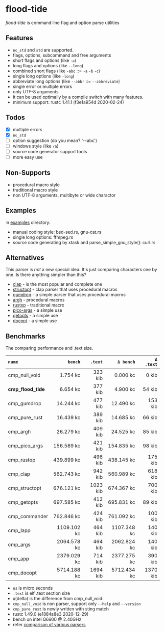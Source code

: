 # flood-tide

*flood-tide* is command line flag and option parse utilities

## Features

- `no_std` and `std` are supported.
- flags, options, subcommand and free arguments
- short flags and options (like `-a`)
- long flags and options (like `--long`)
- combined short flags (like `-abc` ::= `-a` `-b` `-c`)
- single long options (like `-long`)
- abbreviate long options (like `--abbr` ::= `--abbreviate`)
- single error or multiple errors
- only UTF-8 arguments
- it can be used optimally by a compile switch with many features.
- minimum support: rustc 1.41.1 (f3e1a954d 2020-02-24)

## Todos

- [x] multiple errors
- [x] `no_std`
- [ ] option suggestion (do you mean? '--abc')
- [ ] windows style (like `/a`)
- [ ] source code generator support tools
- [ ] more easy use

## Non-Supports

- procedural macro style
- traditional macro style
- non UTF-8 arguments, multibyte or wide charactor

## Examples

in [examples](https://github.com/aki-akaguma/flood-tide/tree/main/examples) directory.

- manual coding style: bsd-sed.rs, gnu-cat.rs
- single long options: ffmpeg.rs
- source code generating by xtask and parse_simple_gnu_style(): curl.rs

## Alternatives

This parser is *not* a new special idea. It's just comparing characters one by one.
Is there anything simpler than this?

- [clap](https://crates.io/crates/clap) - is the most popular and complete one
- [structopt](https://crates.io/crates/structopt) - clap parser that uses procedural macros
- [gumdrop](https://crates.io/crates/gumdrop) - a simple parser that uses procedural macros
- [argh](https://crates.io/crates/argh) - procedural macros
- [rustop](https://crates.io/crates/rustop) - traditional macro
- [pico-args](https://crates.io/crates/pico-args) - a simple use
- [getopts](https://crates.io/crates/getopts) - a simple use
- [docopt](https://crates.io/crates/docopt) - a simple use

## Benchmarks

The comparing performance and .text size.

|       `name`       |   `bench`   | `.text`  |  `Δ bench`  | `Δ .text` |
|:-------------------|------------:|---------:|------------:|---------:|
| cmp_null_void      |    1.754 kc |  323 kib |    0.000 kc |    0 kib |
| **cmp_flood_tide** |    6.654 kc |  377 kib |    4.900 kc |   54 kib |
| cmp_gumdrop        |   14.244 kc |  477 kib |   12.490 kc |  153 kib |
| cmp_pure_rust      |   16.439 kc |  389 kib |   14.685 kc |   66 kib |
| cmp_argh           |   26.279 kc |  409 kib |   24.525 kc |   85 kib |
| cmp_pico_args      |  156.589 kc |  421 kib |  154.835 kc |   98 kib |
| cmp_rustop         |  439.899 kc |  498 kib |  438.145 kc |  175 kib |
| cmp_clap           |  562.743 kc |  942 kib |  560.989 kc |  618 kib |
| cmp_structopt      |  676.121 kc | 1023 kib |  674.367 kc |  700 kib |
| cmp_getopts        |  697.585 kc |  412 kib |  695.831 kc |   89 kib |
| cmp_commander      |  762.846 kc |  424 kib |  761.092 kc |  100 kib |
| cmp_lapp           | 1109.102 kc |  464 kib | 1107.348 kc |  140 kib |
| cmp_args           | 2064.578 kc |  464 kib | 2062.824 kc |  140 kib |
| cmp_app            | 2379.029 kc |  714 kib | 2377.275 kc |  390 kib |
| cmp_docopt         | 5714.188 kc | 1694 kib | 5712.434 kc | 1370 kib |

- `us` is micro seconds
- `.text` is elf .text section size
- `Δ`(delta) is the difference from cmp_null_void
- `cmp_null_void` is non parser, support only `--help` and `--version`
- `cmp_pure_rust` is newly written with sting match
- rustc 1.49.0 (e1884a8e3 2020-12-29)
- bench on intel Q6600 @ 2.40GHz
- refer [comparison of various parsers](https://github.com/aki-akaguma/cmp_cmdopts_parsing)
